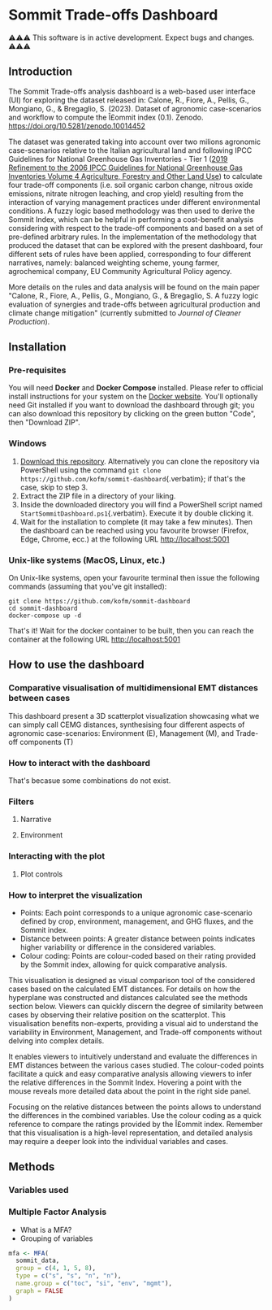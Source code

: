 # Sommit Trade-offs Dashboard

⚠️⚠️⚠️ This software is in active development. Expect bugs and changes. ⚠️⚠️⚠️

## Introduction

The Sommit Trade-offs analysis dashboard is a web-based user interface
(UI) for exploring the dataset released in: Calone, R., Fiore, A.,
Pellis, G., Mongiano, G., & Bregaglio, S. (2023). Dataset of agronomic
case-scenarios and workflow to compute the Î£ommit index (0.1). Zenodo.
<https://doi.org/10.5281/zenodo.10014452>

The dataset was generated taking into account over two milions agronomic
case-scenarios relative to the Italian agricultural land and following
IPCC Guidelines for National Greenhouse Gas Inventories - Tier 1 ([2019
Refinement to the 2006 IPCC Guidelines for National Greenhouse Gas
Inventories Volume 4 Agriculture, Forestry and Other Land
Use](https://www.ipcc-nggip.iges.or.jp/public/2019rf/vol4.html)) to
calculate four trade-off components (i.e. soil organic carbon change,
nitrous oxide emissions, nitrate nitrogen leaching, and crop yield)
resulting from the interaction of varying management practices under
different environmental conditions. A fuzzy logic based methodology was
then used to derive the Sommit Index, which can be helpful in performing
a cost-benefit analysis considering with respect to the trade-off
components and based on a set of pre-defined arbitrary rules. In the
implementation of the methodology that produced the dataset that can be
explored with the present dashboard, four different sets of rules have
been applied, corresponding to four different narratives, namely:
balanced weighting scheme, young farmer, agrochemical company, EU
Community Agricultural Policy agency.

More details on the rules and data analysis will be found on the main
paper \"Calone, R., Fiore, A., Pellis, G., Mongiano, G., & Bregaglio, S.
A fuzzy logic evaluation of synergies and trade-offs between
agricultural production and climate change mitigation\" (currently
submitted to *Journal of Cleaner Production*).

## Installation

### Pre-requisites

You will need **Docker** and **Docker Compose** installed. Please refer
to official install instructions for your system on the [Docker
website](https://docs.docker.com/engine/install/). You\'ll optionally
need Git installed if you want to download the dashboard through git;
you can also download this repository by clicking on the green button
\"Code\", then \"Download ZIP\".

### Windows

1.  [Download this
    repository](https://github.com/kofm/sommit-dashboard/archive/refs/heads/main.zip).
    Alternatively you can clone the repository via PowerShell using the
    command
    `git clone https://github.com/kofm/sommit-dashboard`{.verbatim}; if
    that\'s the case, skip to step 3.
2.  Extract the ZIP file in a directory of your liking.
3.  Inside the downloaded directory you will find a PowerShell script
    named `StartSommitDashboard.ps1`{.verbatim}. Execute it by double
    clicking it.
4.  Wait for the installation to complete (it may take a few minutes).
    Then the dashboard can be reached using you favourite browser
    (Firefox, Edge, Chrome, ecc.) at the following URL
    <http://localhost:5001>

### Unix-like systems (MacOS, Linux, etc.)

On Unix-like systems, open your favourite terminal then issue the
following commands (assuming that you\'ve git installed):

``` shell
git clone https://github.com/kofm/sommit-dashboard
cd sommit-dashboard
docker-compose up -d
```

That\'s it! Wait for the docker container to be built, then you can
reach the container at the following URL <http://localhost:5001>

## How to use the dashboard

### Comparative visualisation of multidimensional EMT distances between cases

This dashboard present a 3D scatterplot visualization showcasing what we
can simply call CEMG distances, synthesising four different aspects of
agronomic case-scenarios: Environment (E), Management (M), and Trade-off
components (T)

### How to interact with the dashboard

That\'s becasue some combinations do not exist.

### Filters

1.  Narrative

2.  Environment

### Interacting with the plot

1.  Plot controls

### How to interpret the visualization

-   Points: Each point corresponds to a unique agronomic case-scenario
    defined by crop, environment, management, and GHG fluxes, and the
    Sommit index.
-   Distance between points: A greater distance between points indicates
    higher variability or difference in the considered variables.
-   Colour coding: Points are colour-coded based on their rating
    provided by the Sommit index, allowing for quick comparative
    analysis.

This visualisation is designed as visual comparison tool of the
considered cases based on the calculated EMT distances. For details on
how the hyperplane was constructed and distances calculated see the
methods section below. Viewers can quickly discern the degree of
similarity between cases by observing their relative position on the
scatterplot. This visualisation benefits non-experts, providing a visual
aid to understand the variability in Environment, Management, and
Trade-off components without delving into complex details.

It enables viewers to intuitively understand and evaluate the
differences in EMT distances between the various cases studied. The
colour-coded points facilitate a quick and easy comparative analysis
allowing viewers to infer the relative differences in the Sommit Index.
Hovering a point with the mouse reveals more detailed data about the
point in the right side panel.

Focusing on the relative distances between the points allows to
understand the differences in the combined variables. Use the colour
coding as a quick reference to compare the ratings provided by the
Î£ommit index. Remember that this visualisation is a high-level
representation, and detailed analysis may require a deeper look into the
individual variables and cases.

## Methods

### Variables used

### Multiple Factor Analysis

-   What is a MFA?
-   Grouping of variables

``` {.r org-language="R"}
mfa <- MFA(
  sommit_data,
  group = c(4, 1, 5, 8),
  type = c("s", "s", "n", "n"),
  name.group = c("toc", "si", "env", "mgmt"),
  graph = FALSE
)
```
